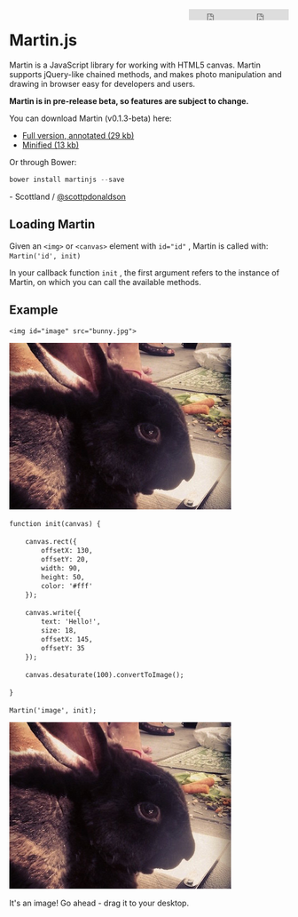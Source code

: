<div style="float: right;"><iframe src="https://ghbtns.com/github-btn.html?user=scottdonaldson&repo=martin&type=star&count=true" frameborder="0" scrolling="0" width="90" height="20"></iframe><iframe src="https://ghbtns.com/github-btn.html?user=scottdonaldson&repo=martin&type=watch&count=true&v=2" frameborder="0" scrolling="0" width="90" height="20"></iframe></div>

# Martin.js

Martin is a JavaScript library for working with HTML5 canvas. Martin supports jQuery-like chained methods, and makes photo manipulation and drawing in browser easy for developers and users.

**Martin is in pre-release beta, so features are subject to change.**

You can download Martin (v0.1.3-beta) here:

- [Full version, annotated (29 kb)](download/martin.js)
- [Minified (13 kb)](download/martin.min.js)

Or through Bower:

```js
bower install martinjs --save
```

\- Scottland / [@scottpdonaldson](https://twitter.com/scottpdonaldson)

## Loading Martin

Given an `<img>` or `<canvas>` element with `id="id"` , Martin is called with: `Martin('id', init)`

In your callback function `init` , the first argument refers to the instance of Martin, on which you can call the available methods.

## Example

```
<img id="image" src="bunny.jpg">
```

<img src="images/bunny.jpg">

```
function init(canvas) {

    canvas.rect({
        offsetX: 130,
        offsetY: 20,
        width: 90,
        height: 50,
        color: '#fff'
    });

    canvas.write({
        text: 'Hello!',
        size: 18,
        offsetX: 145,
        offsetY: 35
    });

    canvas.desaturate(100).convertToImage();

}

Martin('image', init);
```
<img id="image" src="images/bunny.jpg" width="400" height="300">

It's an image! Go ahead - drag it to your desktop.
